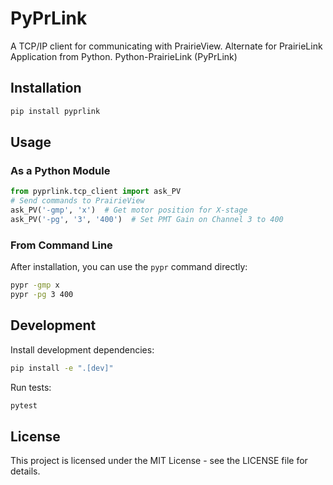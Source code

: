# PyPrLink

A TCP/IP client for communicating with PrairieView.
Alternate for PrairieLink Application from Python. 
Python-PrairieLink (PyPrLink)

## Installation

```bash
pip install pyprlink
```

## Usage

### As a Python Module
```python
from pyprlink.tcp_client import ask_PV
# Send commands to PrairieView
ask_PV('-gmp', 'x')  # Get motor position for X-stage
ask_PV('-pg', '3', '400')  # Set PMT Gain on Channel 3 to 400
```
### From Command Line
After installation, you can use the `pypr` command directly:
```bash
pypr -gmp x
pypr -pg 3 400
```

## Development
Install development dependencies:
```bash
pip install -e ".[dev]"
```
Run tests:
```bash
pytest
```

## License
This project is licensed under the MIT License - see the LICENSE file for details.
